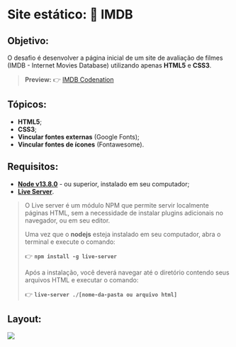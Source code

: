 # Site estático: 🎥 IMDB  
  
## Objetivo: 
O desafio é desenvolver a página inicial de um site de avaliação de filmes (IMDB - Internet Movies Database) utilizando apenas **HTML5** e **CSS3**.

> **Preview:**
> 👉 [IMDB Codenation](https://aceleradev-react.netlify.com/aula-01/public/)

## Tópicos:

- **HTML5**;
- **CSS3**;
- **Vincular fontes externas** (Google Fonts);
- **Vincular fontes de ícones** (Fontawesome).

## Requisitos:
* **[Node v13.8.0](https://nodejs.org/en/)** - ou superior, instalado em seu computador;
* **[Live Server](https://www.npmjs.com/package/live-server)**.
​  
> O Live server é um módulo NPM que permite servir localmente páginas HTML, sem a necessidade de instalar plugins adicionais no navegador, ou em seu editor.
> 
> Uma vez que o **nodejs** esteja instalado em seu computador, abra o terminal e execute o comando:
>
> 👉 **`npm install -g live-server`**
> 
> Após a instalação, você deverá navegar até o diretório contendo seus arquivos HTML e executar o comando:
>
> 👉 **`live-server ./[nome-da-pasta ou arquivo html]`**

## Layout:

![](https://codenation-challenges.s3-us-west-1.amazonaws.com/react-11/image.png)
